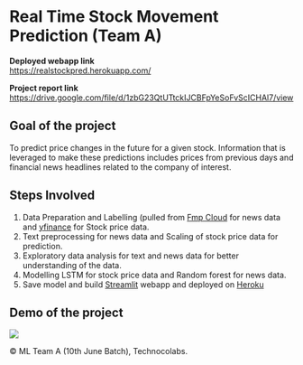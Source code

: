 # Real Time Stock Movement Prediction (Team A)

**Deployed webapp link** </br>
https://realstockpred.herokuapp.com/ </br>

**Project report link** </br>
https://drive.google.com/file/d/1zbG23QtUTtckIJCBFpYeSoFvScICHAl7/view

## Goal of the project
To predict price changes in the future for a given stock. Information that is leveraged to make these predictions includes prices from previous days and financial news headlines related to the company of interest.

## Steps Involved
1. Data Preparation and Labelling (pulled from [Fmp Cloud](https://fmpcloud.io/) for news data and [yfinance](https://pypi.org/project/yfinance/) for Stock price data.
2. Text preprocessing for news data and Scaling of stock price data for prediction.
3. Exploratory data analysis for text and news data for better understanding of the data.
4. Modelling LSTM for stock price data and Random forest for news data.
5. Save model and build [Streamlit](https://streamlit.io/) webapp and deployed on [Heroku](https://www.heroku.com/)

## Demo of the project
![](https://github.com/Technocolabs100/Predicting-Stock-Price-Changes-Using-Past-Prices-and-News-Articles-ML-II/blob/main/Team%20A%20Final%20Submission/streamlit-app-2021-07-11-10-07-14.gif)

&copy; ML Team A (10th June Batch), Technocolabs.
